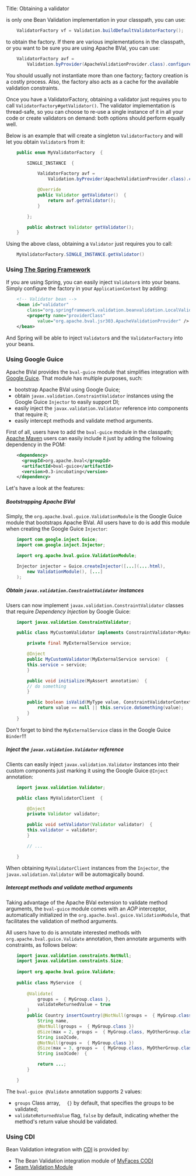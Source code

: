 Title: Obtaining a validator

is only one Bean Validation implementation in your classpath, you can use:

```java
    ValidatorFactory vf = Validation.buildDefaultValidatorFactory();
```

to obtain the factory. If there are various implementations in the
classpath, or you want to be sure you are using Apache BVal, you can
use:

```java
    ValidatorFactory avf =
        Validation.byProvider(ApacheValidationProvider.class).configure().buildValidatorFactory();
```

You should usually not instantiate more than one factory; factory creation is a
costly process. Also, the factory also acts as a cache for the available
validation constraints.

Once you have a ValidatorFactory, obtaining a validator just requires you
to call `ValidatorFactory#getValidator()`. The validator implementation
is thread-safe, so you can choose to re-use a single instance of it in all
your code or create validators on demand: both options should
perform equally well.

Below is an example that will create a singleton `ValidatorFactory` and will
let you obtain `Validator`s from it:

```java
    public enum MyValidatorFactory  {

        SINGLE_INSTANCE  {

            ValidatorFactory avf =
                Validation.byProvider(ApacheValidationProvider.class).configure().buildValidatorFactory();

            @Override
            public Validator getValidator()  {
                return avf.getValidator();
            }

        };

        public abstract Validator getValidator(); 
    }
```

Using the above class, obtaining a `Validator` just requires you to call:

```java
    MyValidatorFactory.SINGLE_INSTANCE.getValidator()
```

<a name="Obtainingavalidator-UsingSpring"></a>
### Using [The Spring Framework][spring]

If you are using Spring, you can easily inject `Validator`s into your beans.
Simply configure the factory in your `ApplicationContext` by adding:

```xml
    <!-- Validator bean -->
    <bean id="validator"
        class="org.springframework.validation.beanvalidation.LocalValidatorFactoryBean">
        <property name="providerClass"
            value="org.apache.bval.jsr303.ApacheValidationProvider" />
    </bean>
```

And Spring will be able to inject `Validator`s and the `ValidatorFactory` into
your beans.

<a name="Obtainingavalidator-UsingGoogleGuice"></a>
### Using Google Guice

Apache BVal provides the `bval-guice` module that simplifies
integration with [Google Guice][guice]. That module has multiple purposes, such:

* bootstrap Apache BVal using Google Guice;
* obtain `javax.validation.ConstraintValidator` instances using the Google
Guice `Injector` to easily support DI;
* easily inject the `javax.validation.Validator` reference into components
that require it;
* easily intercept methods and validate method arguments.

First of all, users have to add the `bval-guice` module in the classpath;
[Apache Maven][maven] users can easily include it just by adding the following
dependency in the POM:

```xml
    <dependency>
      <groupId>org.apache.bval</groupId>
      <artifactId>bval-guice</artifactId>
      <version>0.3-incubating</version>
    </dependency>
```

Let's have a look at the features:

<a name="Obtainingavalidator-ApacheBValbootstrapping"></a>
##### Bootstrapping Apache BVal

Simply, the `org.apache.bval.guice.ValidationModule` is the Google
Guice module that bootstraps Apache BVal. All users have to do is add
this module when creating the Google Guice `Injector`:

```java
    import com.google.inject.Guice;
    import com.google.inject.Injector;

    import org.apache.bval.guice.ValidationModule;

    Injector injector = Guice.createInjector([...](....html),
        new ValidationModule(), [...]
    );
```

##### Obtain `javax.validation.ConstraintValidator` instances
    
Users can now implement `javax.validation.ConstraintValidator` classes that
require _Dependency Injection_ by Google Guice:

```java
    import javax.validation.ConstraintValidator;

    public class MyCustomValidator implements ConstraintValidator<MyAssert, MyType>  {

        private final MyExternalService service;

        @Inject
        public MyCustomValidator(MyExternalService service)  {
    	this.service = service;
        }

        public void initialize(MyAssert annotation)  {
    	// do something
        }

        public boolean isValid(MyType value, ConstraintValidatorContext context)  {
            return value == null || this.service.doSomething(value);
        }
    }
```

Don't forget to bind the `MyExternalService` class in the Google Guice
`Binder`!!!

<a name="Obtainingavalidator-Injectthe_javax.validation.Validator_reference"></a>
##### Inject the `javax.validation.Validator` reference

Clients can easily inject `javax.validation.Validator` instances into
their custom components just marking it using the Google Guice `@Inject`
annotation:

```java
    import javax.validation.Validator;

    public class MyValidatorClient  {

        @Inject
        private Validator validator;

        public void setValidator(Validator validator)  {
	    this.validator = validator;
        }

        // ...

    }
```

When obtaining `MyValidatorClient` instances from the `Injector`, the
`javax.validation.Validator` will be automagically bound.

##### Intercept methods and validate method arguments
    
Taking advantage of the Apache BVal extension to validate method
arguments, the `bval-guice` module comes with an _AOP_ interceptor,
automatically initialized in the `org.apache.bval.guice.ValidationModule`,
that facilitates the validation of method arguments.

All users have to do is annotate interested methods with
`org.apache.bval.guice.Validate` annotation, then annotate arguments with
constraints, as follows below:
    
```java
    import javax.validation.constraints.NotNull;
    import javax.validation.constraints.Size;
    
    import org.apache.bval.guice.Validate;
    
    public class MyService  {
    
        @Validate(
    	    groups =  { MyGroup.class },
    	    validateReturnedValue = true
        )
        public Country insertCountry(@NotNull(groups =  { MyGroup.class })
    	    String name,
    	    @NotNull(groups =  { MyGroup.class })
    	    @Size(max = 2, groups =  { MyGroup.class, MyOtherGroup.class })
    	    String iso2Code,
    	    @NotNull(groups =  { MyGroup.class })
    	    @Size(max = 3, groups =  { MyGroup.class, MyOtherGroup.class })
    	    String iso3Code)  {

    	    return ...;
        }

    }
```

The `bval-guice @Validate` annotation supports 2 values:

* `groups` Class array, `  {}` by default, that specifies the groups to be validated;
* `validateReturnedValue` flag, `false` by default, indicating whether
the method's return value should be validated.

<a name="Obtainingavalidator-UsingCDI"></a>
### Using CDI

Bean Validation integration with [CDI][] is provided by:

* The Bean Validation integration module of [MyFaces CODI][]
* [Seam Validation Module][]

[guice]: http://code.google.com/p/google-guice/
[spring]: http://www.springsource.org
[maven]: http://maven.apache.org
[cdi]: http://jcp.org/en/jsr/summary?id=299
[MyFaces CODI]: http://myfaces.apache.org/extensions/cdi/index.html
[seam validation module]: http://seamframework.org/Seam3/ValidationModule

